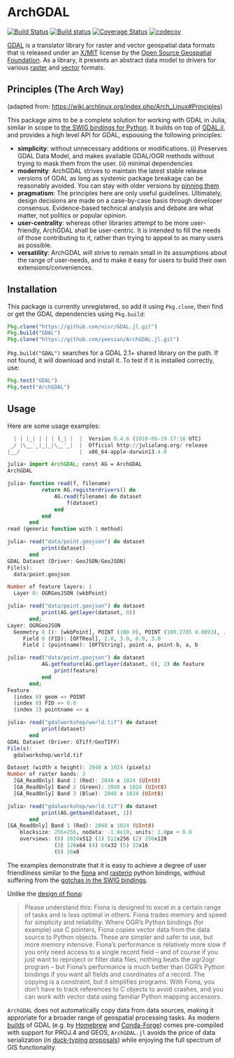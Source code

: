 # ArchGDAL

[![Build Status](https://travis-ci.org/yeesian/ArchGDAL.jl.svg?branch=master)](https://travis-ci.org/yeesian/ArchGDAL.jl)
[![Build status](https://ci.appveyor.com/api/projects/status/github/yeesian/ArchGDAL.jl?svg=true&branch=master)](https://ci.appveyor.com/project/NgYeeSian/archgdal-jl/branch/master)
[![Coverage Status](https://coveralls.io/repos/github/yeesian/ArchGDAL.jl/badge.svg?branch=master)](https://coveralls.io/github/yeesian/ArchGDAL.jl?branch=master)
[![codecov](https://codecov.io/gh/yeesian/ArchGDAL.jl/branch/master/graph/badge.svg)](https://codecov.io/gh/yeesian/ArchGDAL.jl)

[GDAL](http://gdal.org/) is a translator library for raster and vector geospatial data formats that is released under an [X/MIT](https://trac.osgeo.org/gdal/wiki/FAQGeneral#WhatlicensedoesGDALOGRuse) license by the [Open Source Geospatial Foundation](http://www.osgeo.org/). As a library, it presents an abstract data model to drivers for various [raster](http://www.gdal.org/formats_list.html) and [vector](http://www.gdal.org/ogr_formats.html) formats.

## Principles (The Arch Way)
(adapted from: https://wiki.archlinux.org/index.php/Arch_Linux#Principles)

This package aims to be a complete solution for working with GDAL in Julia, similar in scope to [the SWIG bindings for Python](https://pypi.python.org/pypi/GDAL/). It builds on top of [GDAL.jl](https://github.com/visr/GDAL.jl), and provides a high level API for GDAL, espousing the following principles:

- **simplicity**: without unnecessary additions or modifications.
    (i) Preserves GDAL Data Model, and makes available GDAL/OGR methods without trying to mask them from the user.
    (ii) minimal dependencies
- **modernity**: ArchGDAL strives to maintain the latest stable release versions of GDAL as long as systemic package breakage can be reasonably avoided. You can stay with older versions by [pinning them](http://docs.julialang.org/en/release-0.4/manual/packages/#checkout-pin-and-free)
- **pragmatism**: The principles here are only useful guidelines. Ultimately, design decisions are made on a case-by-case basis through developer consensus. Evidence-based technical analysis and debate are what matter, not politics or popular opinion.
- **user-centrality**: whereas other libraries attempt to be more user-friendly, ArchGDAL shall be user-centric. It is intended to fill the needs of those contributing to it, rather than trying to appeal to as many users as possible.
- **versatility**: ArchGDAL will strive to remain small in its assumptions about the range of user-needs, and to make it easy for users to build their own extensions/conveniences.

## Installation
This package is currently unregistered, so add it using `Pkg.clone`, then find or get the GDAL dependencies using `Pkg.build`:

```julia
Pkg.clone("https://github.com/visr/GDAL.jl.git")
Pkg.build("GDAL")
Pkg.clone("https://github.com/yeesian/ArchGDAL.jl.git")
```

`Pkg.build("GDAL")` searches for a GDAL 2.1+ shared library on the path. If not found, it will download and install it. To test if it is installed correctly, use:

```julia
Pkg.test("GDAL")
Pkg.test("ArchGDAL")
```

## Usage

Here are some usage examples:
```julia
  | | |_| | | | (_| |  |  Version 0.4.6 (2016-06-19 17:16 UTC)
 _/ |\__'_|_|_|\__'_|  |  Official http://julialang.org/ release
|__/                   |  x86_64-apple-darwin13.4.0

julia> import ArchGDAL; const AG = ArchGDAL
ArchGDAL

julia> function read(f, filename)
           return AG.registerdrivers() do
               AG.read(filename) do dataset
                   f(dataset)
               end
           end
       end
read (generic function with 1 method)

julia> read("data/point.geojson") do dataset
           print(dataset)
       end
GDAL Dataset (Driver: GeoJSON/GeoJSON)
File(s):
  data/point.geojson

Number of feature layers: 1
  Layer 0: OGRGeoJSON (wkbPoint)

julia> read("data/point.geojson") do dataset
           print(AG.getlayer(dataset, 0))
       end;
Layer: OGRGeoJSON
  Geometry 0 (): [wkbPoint], POINT (100 0), POINT (100.2785 0.0893), ...
     Field 0 (FID): [OFTReal], 2.0, 3.0, 0.0, 3.0
     Field 1 (pointname): [OFTString], point-a, point-b, a, b

julia> read("data/point.geojson") do dataset
           AG.getfeature(AG.getlayer(dataset, 0), 2) do feature
               print(feature)
           end
       end;
Feature
  (index 0) geom => POINT
  (index 0) FID => 0.0
  (index 1) pointname => a

julia> read("gdalworkshop/world.tif") do dataset
           print(dataset)
       end
GDAL Dataset (Driver: GTiff/GeoTIFF)
File(s):
  gdalworkshop/world.tif

Dataset (width x height): 2048 x 1024 (pixels)
Number of raster bands: 3
  [GA_ReadOnly] Band 1 (Red): 2048 x 1024 (UInt8)
  [GA_ReadOnly] Band 2 (Green): 2048 x 1024 (UInt8)
  [GA_ReadOnly] Band 3 (Blue): 2048 x 1024 (UInt8)

julia> read("gdalworkshop/world.tif") do dataset
           print(AG.getband(dataset, 1))
       end
[GA_ReadOnly] Band 1 (Red): 2048 x 1024 (UInt8)
    blocksize: 256×256, nodata: -1.0e10, units: 1.0px + 0.0
    overviews: (0) 1024x512 (1) 512x256 (2) 256x128
               (3) 128x64 (4) 64x32 (5) 32x16
               (6) 16x8
```

The examples demonstrate that it is easy to achieve a degree of user friendliness similar to the [fiona](https://github.com/Toblerity/Fiona) and [rasterio](https://github.com/mapbox/rasterio) python bindings, without suffering from the [gotchas in the SWIG bindings](https://trac.osgeo.org/gdal/wiki/PythonGotchas).

Unlike the [design of fiona](http://toblerity.org/fiona/manual.html#introduction):

> Please understand this: Fiona is designed to excel in a certain range of tasks and is less optimal in others. Fiona trades memory and speed for simplicity and reliability. Where OGR’s Python bindings (for example) use C pointers, Fiona copies vector data from the data source to Python objects. These are simpler and safer to use, but more memory intensive. Fiona’s performance is relatively more slow if you only need access to a single record field – and of course if you just want to reproject or filter data files, nothing beats the ogr2ogr program – but Fiona’s performance is much better than OGR’s Python bindings if you want all fields and coordinates of a record. The copying is a constraint, but it simplifies programs. With Fiona, you don’t have to track references to C objects to avoid crashes, and you can work with vector data using familiar Python mapping accessors.

`ArchGDAL` does not automatically copy data from data sources, making it approriate for a broader range of geospatial processing tasks. As modern [builds](https://trac.osgeo.org/gdal/wiki/BuildHints) of GDAL (e.g. by [Homebrew](https://github.com/OSGeo/homebrew-osgeo4mac) and [Conda-Forge](https://github.com/conda-forge/gdal-feedstock)) comes pre-compiled with support for PROJ.4 and GEOS, `ArchGDAL.jl` avoids the price of data serialization (in [duck-typing proposals](https://gist.github.com/sgillies/2217756)) while enjoying the full spectrum of GIS functionality.